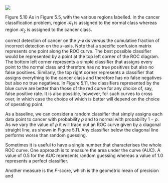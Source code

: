 ![](https://cdn.mathpix.com/cropped/2024_05_26_98bfcfce09fd11208616g-1.jpg?height=657&width=1275&top_left_y=214&top_left_x=254)

Figure 5.10 As in Figure 5.5, with the various regions labelled. In the cancer classification problem, region $\mathcal{R}_{1}$ is assigned to the normal class whereas region $\mathcal{R}_{2}$ is assigned to the cancer class.

correct detection of cancer on the $y$-axis versus the cumulative fraction of incorrect detection on the $x$-axis. Note that a specific confusion matrix represents one point along the ROC curve. The best possible classifier would be represented by a point at the top left corner of the ROC diagram. The bottom left corner represents a simple classifier that assigns every point to the normal class and therefore has no true positives but also no false positives. Similarly, the top right corner represents a classifier that assigns everything to the cancer class and therefore has no false negatives but also no true negatives. In Figure 5.11, the classifiers represented by the blue curve are better than those of the red curve for any choice of, say, false positive rate. It is also possible, however, for such curves to cross over, in which case the choice of which is better will depend on the choice of operating point.

As a baseline, we can consider a random classifier that simply assigns each data point to cancer with probability $\rho$ and to normal with probability $1-\rho$. As we vary the value of $\rho$ it will trace out an ROC curve given by a diagonal straight line, as shown in Figure 5.11. Any classifier below the diagonal line performs worse than random guessing.

Sometimes it is useful to have a single number that characterises the whole ROC curve. One approach is to measure the area under the curve (AUC). A value of 0.5 for the AUC represents random guessing whereas a value of 1.0 represents a perfect classifier.

Another measure is the $F$-score, which is the geometric mean of precision and